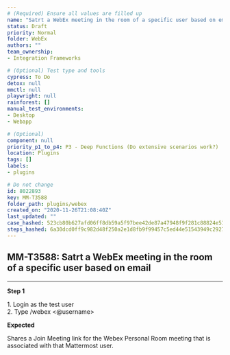 ```yaml
---
# (Required) Ensure all values are filled up
name: "Satrt a WebEx meeting in the room of a specific user based on email"
status: Draft
priority: Normal
folder: WebEx
authors: ""
team_ownership: 
- Integration Frameworks

# (Optional) Test type and tools
cypress: To Do
detox: null
mmctl: null
playwright: null
rainforest: []
manual_test_environments: 
- Desktop
- Webapp

# (Optional)
component: null
priority_p1_to_p4: P3 - Deep Functions (Do extensive scenarios work?)
location: Plugins
tags: []
labels: 
- plugins

# Do not change
id: 8022893
key: MM-T3588
folder_path: plugins/webex
created_on: "2020-11-26T21:08:40Z"
last_updated: ""
case_hashed: 523cb80b627afd06ff8db59a5f97bee42de87a47948f9f281c88824e511eeedadb32fb2243a9644628405156d0f05841
steps_hashed: 6a30dcd0ff9c982d48f250a2e1d8fb9f99457c5ed44e51543949c29272912a355f933a262b6f7ecd78695a06fcc935cb
---
```


## MM-T3588: Satrt a WebEx meeting in the room of a specific user based on email

---

**Step 1**

1\. Login as the test user\
2\. Type /webex <@username>

**Expected**

Shares a Join Meeting link for the Webex Personal Room meeting that is associated with that Mattermost user.
